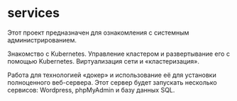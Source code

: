 # services

Этот проект предназначен для ознакомления с системным администрированием.

Знакомство с Kubernetes. Управление кластером и развертывание его с помощью Kubernetes. Виртуализация сети и «кластеризация».

Работа для технологией «докер» и использование её для установки полноценного веб-сервера. Этот сервер будет запускать несколько сервисов: Wordpress, phpMyAdmin и базу данных SQL.

